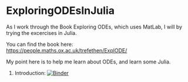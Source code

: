 # ExploringODEsInJulia

As I work through the Book Exploring ODEs, which uses MatLab, I will by trying the excercises in Julia.

You can find the book here:
https://people.maths.ox.ac.uk/trefethen/ExplODE/

My point here is to help me learn about ODEs, and learn some Julia.

1. Introduction: 
[![Binder](https://mybinder.org/badge_logo.svg)](https://mybinder.org/v2/gh/sjbanner/ExploringODEsInJulia/HEAD?filepath=1-Introduction.ipynb)

